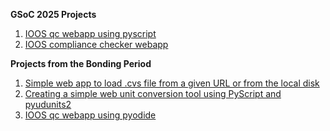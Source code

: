**GSoC 2025 Projects**
1. [IOOS qc webapp using pyscript](https://mochiara.github.io/Chiara_GSoC25/ioosqc_pyscript/ioos_qc_browser.html)
2. [IOOS compliance checker webapp](https://mochiara.github.io/Chiara_GSoC25/ioos_compliance_check/ioos_cc_browser.html)

**Projects from the Bonding Period**
1. [Simple web app to load .cvs file from a given URL or from the local disk](https://mochiara.github.io/Chiara_GSoC25/csv_viewer_web/fileloading.html)
2. [Creating a simple web unit conversion tool using PyScript and pyudunits2](https://mochiara.github.io/Chiara_GSoC25/unit_conversion_webapp/unitconverter.html)
3. [IOOS qc webapp using pyodide](https://mochiara.github.io/Chiara_GSoC25/ioosqc_pyodide/ioos_qc_webpyodide.html)
